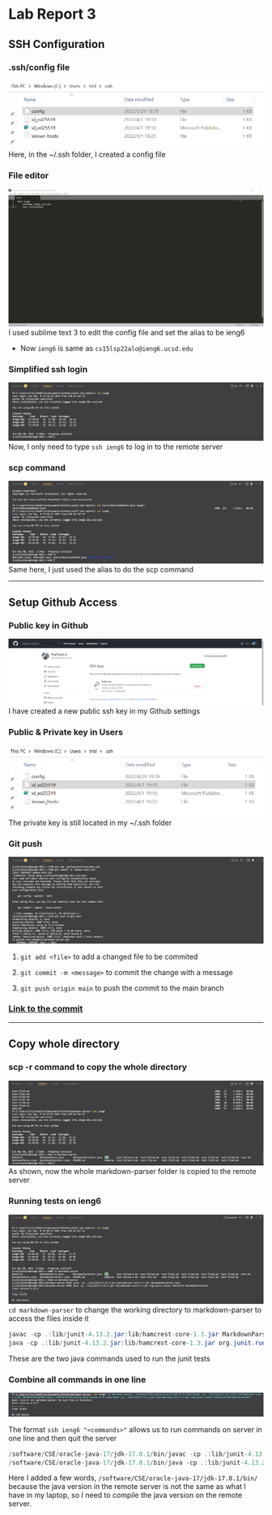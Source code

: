 
# Lab Report 3

## SSH Configuration

### .ssh/config file

![ssh/config file](screenshots-lab3/ssh-config.png)
Here, in the ~/.ssh folder, I created a config file

### File editor

![Edit file](screenshots-lab3/sublime.png)
I used sublime text 3 to edit the config file and set the alias to be ieng6

- Now ```ieng6``` is same as ```cs15lsp22alo@ieng6.ucsd.edu```

### Simplified ssh login

![ssh login](screenshots-lab3/login.png)
Now, I only need to type ```ssh ieng6``` to log in to the remote server

### scp command

![scp](screenshots-lab3/scp.png)
Same here, I just used the alias to do the scp command

---

## Setup Github Access

### Public key in Github

![public key](screenshots-lab3/public-key.png)
I have created a new public ssh key in my Github settings

### Public & Private key in Users

![Users](screenshots-lab3/users-keys.png)
The private key is still located in my ~/.ssh folder

### Git push

![Git push](screenshots-lab3/git-push.png)

1. ```git add <file>``` to add a changed file to be commited

2. ```git commit -m <message>``` to commit the change with a message

3. ```git push origin main``` to push the commit to the main branch

### [Link to the commit](https://github.com/swang0222/markdown-parser/commit/7b8fb0312e9203a17c9cc63caac585a2421cdc48)

---

## Copy whole directory

### scp -r command to copy the whole directory

![scp -r](screenshots-lab3/scp-r.png)
As shown, now the whole markdown-parser folder is copied to the remote server

### Running tests on ieng6

![run tests](screenshots-lab3/running.png)
```cd markdown-parser``` to change the working directory to markdown-parser to access the files inside it

```java
javac -cp .:lib/junit-4.13.2.jar:lib/hamcrest-core-1.3.jar MarkdownParseTest.java
java -cp .:lib/junit-4.13.2.jar:lib/hamcrest-core-1.3.jar org.junit.runner.JUnitCore MarkdownParseTest
```

These are the two java commands used to run the junit tests

### Combine all commands in one line

![All in one line](screenshots-lab3/all-in-one.png)

The format ```ssh ieng6 "<commands>"``` allows us to run commands on server in one line and then quit the server

```java
/software/CSE/oracle-java-17/jdk-17.0.1/bin/javac -cp .:lib/junit-4.13.2.jar:lib/hamcrest-core-1.3.jar MarkdownParseTest.java
/software/CSE/oracle-java-17/jdk-17.0.1/bin/java -cp .:lib/junit-4.13.2.jar:lib/hamcrest-core-1.3.jar org.junit.runner.JUnitCore MarkdownParseTest
```

Here I added a few words, ```/software/CSE/oracle-java-17/jdk-17.0.1/bin/``` because the java version in the remote server is not the same as what I have in my laptop, so I need to compile the java version on the remote server.
